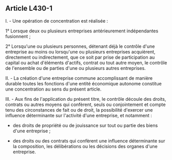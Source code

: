Article L430-1
----
I. - Une opération de concentration est réalisée :

1° Lorsque deux ou plusieurs entreprises antérieurement indépendantes fusionnent
;

2° Lorsqu'une ou plusieurs personnes, détenant déjà le contrôle d'une entreprise
au moins ou lorsqu'une ou plusieurs entreprises acquièrent, directement ou
indirectement, que ce soit par prise de participation au capital ou achat
d'éléments d'actifs, contrat ou tout autre moyen, le contrôle de l'ensemble ou
de parties d'une ou plusieurs autres entreprises.

II. - La création d'une entreprise commune accomplissant de manière durable
toutes les fonctions d'une entité économique autonome constitue une
concentration au sens du présent article.

III. - Aux fins de l'application du présent titre, le contrôle découle des
droits, contrats ou autres moyens qui confèrent, seuls ou conjointement et
compte tenu des circonstances de fait ou de droit, la possibilité d'exercer une
influence déterminante sur l'activité d'une entreprise, et notamment :

- des droits de propriété ou de jouissance sur tout ou partie des biens d'une
entreprise ;

- des droits ou des contrats qui confèrent une influence déterminante sur la
composition, les délibérations ou les décisions des organes d'une entreprise.
